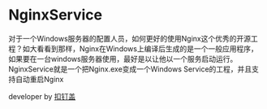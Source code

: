 # NginxService
对于一个Windows服务器的配置人员，如何更好的使用Nginx这个优秀的开源工程？如大看看到那样，Nginx在Windows上编译后生成的是一个一般应用程序，如果要在一台windows服务器使用，最好是以让他以一个服务启动运行。    
NginxService就是一个把Nginx.exe变成一个Windows Service的工程，并且支持自动重启Nginx      
      

developer by [扣钉盖](http://www.codingsky.com)
